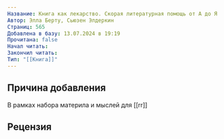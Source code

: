```yaml
---
Название: Книга как лекарство. Скорая литературная помощь от А до Я
Автор: Элла Берту, Сьюзен Элдеркин
Страниц: 565
Добавлена в базу: 13.07.2024 в 19:19
Прочитана: false
Начал читать: 
Закончил читать: 
Тип: "[[Книга]]"
---
```

## Причина добавления

В рамках набора материла и мыслей для [[rr]]
## Рецензия
